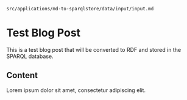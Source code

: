 `src/applications/md-to-sparqlstore/data/input/input.md`

# Test Blog Post

This is a test blog post that will be converted to RDF and stored in the SPARQL database.

## Content

Lorem ipsum dolor sit amet, consectetur adipiscing elit.
